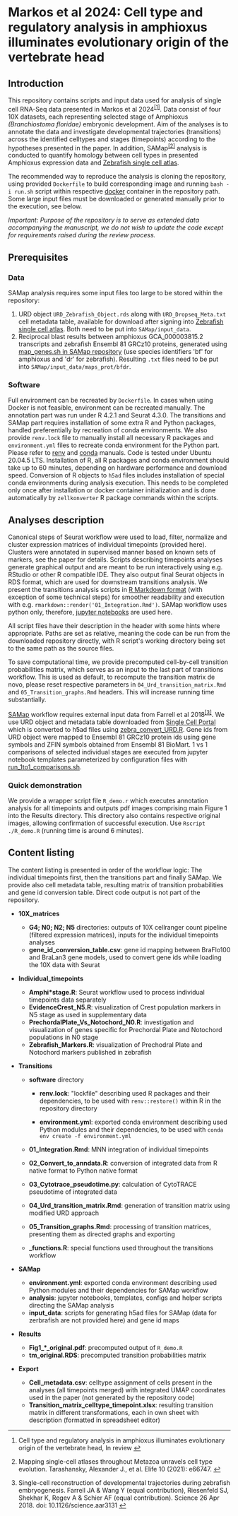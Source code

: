 # Markos et al 2024: Cell type and regulatory analysis in amphioxus illuminates evolutionary origin of the vertebrate head

## Introduction

This repository contains scripts and input data used for analysis of single cell RNA-Seq data presented in Markos et al 2024<sup>[\[1\]](#fn1)</sup>. Data consist of four 10X datasets, each representing selected stage of Amphioxus *(Branchiostoma floridae)* embryonic development. Aim of the analyses is to annotate the data and investigate developmental trajectories (transitions) across the identified celltypes and stages (timepoints) according to the hypotheses presented in the paper. In addition, SAMap<sup>[\[2\]](#fn2)</sup> analysis is conducted to quantify homology between cell types in presented Amphioxus expression data and [Zebrafish single cell atlas](https://singlecell.broadinstitute.org/single_cell/study/SCP162/single-cell-reconstruction-of-developmental-trajectories-during-zebrafish-embryogenesis).

The recommended way to reproduce the analysis is cloning the repository, using provided `Dockerfile` to build corresponding image and running `bash -i run.sh` script within respective [docker](https://www.docker.com/get-started/) container in the repository path. Some large input files must be downloaded or generated manually prior to the execution, see below.

*Important: Purpose of the repository is to serve as extended data accompanying the manuscript, we do not wish to update the code except for requirements raised during the review process.*

## Prerequisites

### Data

SAMap analysis requires some input files too large to be stored within the repository:

1.  URD object `URD_Zebrafish_Object.rds` along with `URD_Dropseq_Meta.txt` cell metadata table, available for download after signing into [Zebrafish single cell atlas](https://singlecell.broadinstitute.org/single_cell/study/SCP162/single-cell-reconstruction-of-developmental-trajectories-during-zebrafish-embryogenesis). Both need to be put into `SAMap/input_data`.
2.  Reciprocal blast results between amphioxus GCA_000003815.2 transcripts and zebrafish Ensembl 81 GRCz10 proteins, generated using [map_genes.sh in SAMap repository](https://github.com/atarashansky/SAMap/blob/main/map_genes.sh) (use species identifiers 'bf' for amphioxus and 'dr' for zebrafish). Resulting `.txt` files need to be put into `SAMap/input_data/maps_prot/bfdr`.

### Software

Full environment can be recreated by `Dockerfile`. In cases when using Docker is not feasible, environment can be recreated manually. The annotation part was run under R 4.2.1 and Seurat 4.3.0. The transitions and SAMap part requires installation of some extra R and Python packages, handled preferentially by recreation of conda environments. We also provide `renv.lock` file to manually install all necessary R packages and `environment.yml` files to recreate conda environment for the Python part. Please refer to [renv](https://rstudio.github.io/renv/reference/restore.html) and [conda](https://conda.io/projects/conda/en/latest/user-guide/tasks/manage-environments.html#create-env-from-file) manuals. Code is tested under Ubuntu 20.04.5 LTS. Installation of R, all R packages and conda environment should take up to 60 minutes, depending on hardware performance and download speed. Conversion of R objects to `h5ad` files includes installation of special conda environments during analysis execution. This needs to be completed only once after installation or docker container initialization and is done automatically by `zellkonverter` R package commands within the scripts.

## Analyses description

Canonical steps of Seurat workflow were used to load, filter, normalize and cluster expression matrices of individual timepoints (provided here). Clusters were annotated in supervised manner based on known sets of markers, see the paper for details. Scripts describing timepoints analyses generate graphical output and are meant to be run interactively using e.g. RStudio or other R compatible IDE. They also output final Seurat objects in RDS format, which are used for downstream transitions analysis. We present the transitions analysis scripts in [R Markdown format](https://bookdown.org/yihui/rmarkdown/basics.html) (with exception of some technical steps) for smoother readability and execution with e.g. `rmarkdown::render('01_Integration.Rmd')`. SAMap workflow uses python only, therefore, [jupyter notebooks](https://jupyter.org/) are used here.

All script files have their description in the header with some hints where appropriate. Paths are set as relative, meaning the code can be run from the downloaded repository directly, with R script's working directory being set to the same path as the source files.

To save computational time, we provide precomputed cell-by-cell transition probabilities matrix, which serves as an input to the last part of transitions workflow. This is used as default, to recompute the transition matrix de novo, please reset respective parameters in `04_Urd_transition_matrix.Rmd` and `05_Transition_graphs.Rmd` headers. This will increase running time substantially.

[SAMap](https://github.com/atarashansky/SAMap) workflow requires external input data from Farrell et al 2018<sup>[\[3\]](#fn3)</sup>. We use URD object and metadata table downloaded from [Single Cell Portal](https://singlecell.broadinstitute.org/single_cell/study/SCP162/single-cell-reconstruction-of-developmental-trajectories-during-zebrafish-embryogenesis) which is converted to h5ad files using [zebra_convert_URD.R](https://github.com/jakubovciak/Vertebrate_Head/blob/main/SAMap/input_data/zebra_convert_URD.R). Gene ids from URD object were mapped to Ensembl 81 GRCz10 protein ids using gene symbols and ZFIN symbols obtained from Ensembl 81 BioMart. 1 vs 1 comparisons of selected individual stages are executed from jupyter notebook templates parameterized by configuration files with [run_1to1_comparisons.sh](https://github.com/jakubovciak/Vertebrate_Head/blob/main/SAMap/analysis/run_1to1_comparisons.sh).

### Quick demonstration

We provide a wrapper script file `R_demo.r` which executes annotation analysis for all timepoints and outputs pdf images comprising main Figure 1 into the Results directory. This directory also contains respective original images, allowing confirmation of successful execution. Use `Rscript ./R_demo.R` (running time is around 6 minutes).

## Content listing

The content listing is presented in order of the workflow logic: The individual timepoints first, then the transitions part and finally SAMap. We provide also cell metadata table, resulting matrix of transition probabilities and gene id conversion table. Direct code output is not part of the repository.

- **10X_matrices**
    
    - **G4; N0; N2; N5** directories: outputs of 10X cellranger count pipeline (filtered expression matrices), inputs for the individual timepoints analyses
    - **gene_id_conversion_table.csv**: gene id mapping between BraFlo100 and BraLan3 gene models, used to convert gene ids while loading the 10X data with Seurat
- **Individual_timepoints**
    
    - **Amphi\*stage.R**: Seurat workflow used to process individual timepoints data separately
    - **EvidenceCrest_N5.R**: visualization of Crest population markers in N5 stage as used in supplementary data
    - **PrechordalPlate_Vs_Notochord_N0.R**: investigation and visualization of genes specific for Prechordal Plate and Notochord populations in N0 stage
    - **Zebrafish_Markers.R**: visualization of Prechodral Plate and Notochord markers published in zebrafish
- **Transitions**
    
    - **software** directory
        
        - **renv.lock**: "lockfile" describing used R packages and their dependencies, to be used with `renv::restore()` within R in the repository directory
            
        - **environment.yml**: exported conda environment describing used Python modules and their dependencies, to be used with `conda env create -f environment.yml`
            
    - **01_Integration.Rmd**: MNN integration of individual timepoints
        
    - **02_Convert_to_anndata.R**: conversion of integrated data from R native format to Python native format
        
    - **03_Cytotrace_pseudotime.py**: calculation of CytoTRACE pseudotime of integrated data
        
    - **04_Urd_transition_matrix.Rmd**: generation of transition matrix using modified URD approach
        
    - **05_Transition_graphs.Rmd**: processing of transition matrices, presenting them as directed graphs and exporting
        
    - **\_functions.R**: special functions used throughout the transitions workflow
        
- **SAMap**
    
    - **environment.yml**: exported conda environment describing used Python modules and their dependencies for SAMap workflow
    - **analysis**: jupyter notebooks, templates, configs and helper scripts directing the SAMap analysis
    - **input_data**: scripts for generating h5ad files for SAMap (data for zerbrafish are not provided here) and gene id maps
- **Results**
    
    - **Fig1_\*\_original.pdf**: precomputed output of `R_demo.R`
    - **tm_original.RDS**: precomputed transition probabilities matrix
- **Export**
    
    - **Cell_metadata.csv**: celltype assignment of cells present in the analyses (all timepoints merged) with integrated UMAP coordinates used in the paper (not generated by the repository code)
    - **Transition_matrix_celltype_timepoint.xlsx**: resulting transition matrix in different transformations, each in own sheet with description (formatted in spreadsheet editor)

* * *

1.  Cell type and regulatory analysis in amphioxus illuminates evolutionary origin of the vertebrate head, In review [↩︎](#fnref1)
    
2.  Mapping single-cell atlases throughout Metazoa unravels cell type evolution. Tarashansky, Alexander J., et al. Elife 10 (2021): e66747. [↩︎](#fnref2)
    
3.  Single-cell reconstruction of developmental trajectories during zebrafish embryogenesis. Farrell JA & Wang Y (equal contribution), Riesenfeld SJ, Shekhar K, Regev A & Schier AF (equal contribution). Science 26 Apr 2018. doi: 10.1126/science.aar3131 [↩︎](#fnref3)